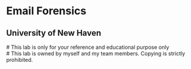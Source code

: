 # Email Forensics
<h2>University of New Haven</h2>
# This lab is only for your reference and educational purpose only<br>
# This lab is owned by myself and my team members. Copying is strictly prohibited.
